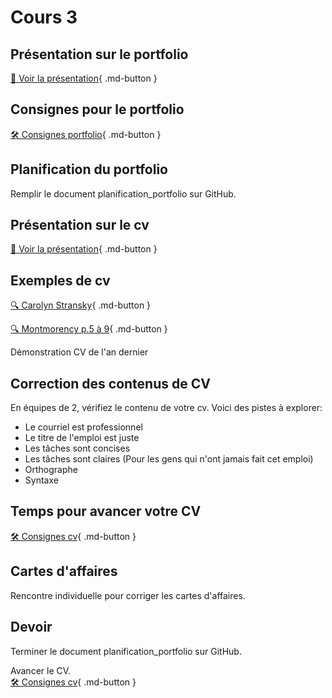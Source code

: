 # Cours 3

## Présentation sur le portfolio    
[📁 Voir la présentation](https://cmontmorency365-my.sharepoint.com/:b:/g/personal/lora_boisvert_cmontmorency_qc_ca/EfuGrArFjcNNo8O5EU8_nlIBscRdiKx7aGiCC1lV7bEGVA?e=ilMnWo){ .md-button }  

## Consignes pour le portfolio    
[🛠️ Consignes portfolio](./stages/portfolio.md){ .md-button }        


## Planification du portfolio
Remplir le document planification_portfolio sur GitHub.

## Présentation sur le cv   
[📁 Voir la présentation](https://cmontmorency365-my.sharepoint.com/:b:/g/personal/lora_boisvert_cmontmorency_qc_ca/EVyO4I6ZyrpItmxxqMTH2bMBkqWKR6zRhRTug3VbdkKmkA?e=4HOTYb){ .md-button }  

## Exemples de cv 
[🔍 Carolyn Stransky](https://carolstran.github.io/cv/){ .md-button }      

[🔍 Montmorency p.5 à 9](https://www.cmontmorency.qc.ca/wp-content/uploads/2023/11/Petit-guide-de-recherche-demploi.pdf){ .md-button }      

Démonstration CV de l'an dernier

## Correction des contenus de CV
En équipes de 2, vérifiez le contenu de votre cv. Voici des pistes à explorer:      
* Le courriel est professionnel
* Le titre de l'emploi est juste
* Les tâches sont concises
* Les tâches sont claires (Pour les gens qui n'ont jamais fait cet emploi)
* Orthographe
* Syntaxe

## Temps pour avancer votre CV
[🛠️ Consignes cv](./stages/cv.md){ .md-button }     

## Cartes d'affaires
Rencontre individuelle pour corriger les cartes d'affaires. 

## Devoir     
Terminer le document planification_portfolio sur GitHub. 

Avancer le CV.     
[🛠️ Consignes cv](./stages/cv.md){ .md-button }     
 
